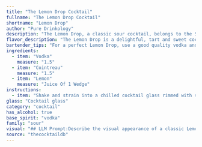 ```yaml
---
title: "The Lemon Drop Cocktail"
fullname: "The Lemon Drop Cocktail"
shortname: "Lemon Drop"
author: "Pure Drinkology"
description: "The Lemon Drop, a classic sour cocktail, belongs to the Sour family. Its origin is debated, but likely emerged in the 1970s, combining the sharp citrus of a lemon sour with the sweetness of Cointreau. "
flavor_description: "The Lemon Drop is a delightful, tart and sweet cocktail. The vodka provides a clean base, while the Cointreau adds a touch of orange sweetness and complexity. The lemon juice shines through with its bright, citrusy acidity. The overall flavor profile is refreshing, balanced, and invigorating, with a lingering citrus finish. "
bartender_tips: "For a perfect Lemon Drop, use a good quality vodka and fresh lemon juice.  Chill your martini glass and rim it with sugar for a sweet and tart contrast.  Shake your ingredients with ice until well chilled, then strain into the glass.  Garnish with a lemon twist for a touch of elegance and aroma. Remember, a good Lemon Drop is all about balance, so adjust the sweetness and tartness to your taste. "
ingredients:
  - item: "Vodka"
    measure: "1.5"
  - item: "Cointreau"
    measure: "1.5"
  - item: "Lemon"
    measure: "Juice Of 1 Wedge"
instructions:
  - item: "Shake and strain into a chilled cocktail glass rimmed with sugar."
glass: "Cocktail glass"
category: "cocktail"
has_alcohol: true
base_spirit: "vodka"
family: "sour"
visual: "## LLM Prompt:Describe the visual appearance of a classic Lemon Drop cocktail. Focus on the following aspects:* **Color:** What is the overall hue of the cocktail?  Is it a vibrant yellow, a pale lemon, or something else entirely? * **Clarity:** Is the drink clear and translucent, or does it have a slight haze?* **Texture:** Is there any foam or head on top? Does the drink appear thick or watery?* **Garnish:**  What kind of garnish is typically used for a Lemon Drop?  How does it enhance the visual appeal? * **Glass:**  What type of glass is the cocktail served in?  How does the shape of the glass contribute to the overall appearance?**Bonus:**  Describe the subtle variations in color that might appear as the ice melts in the drink. "
source: "thecocktaildb"
---
```


